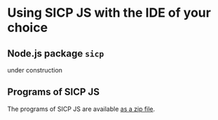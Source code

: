# Using SICP JS with the IDE of your choice

## Node.js package `sicp`

under construction

## Programs of SICP JS

The programs of SICP JS are available [as a zip file](https://source-academy.github.io/sicp/sicpjs.zip).

